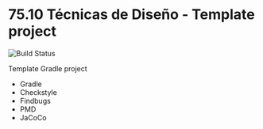 # 75.10 Técnicas de Diseño - Template project
 ![Build Status](https://travis-ci.org/matikamien/template)

Template Gradle project

* Gradle
* Checkstyle
* Findbugs
* PMD
* JaCoCo

